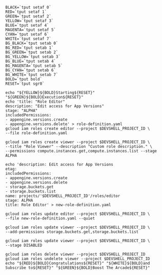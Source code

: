     BLACK=`tput setaf 0`
    RED=`tput setaf 1`
    GREEN=`tput setaf 2`
    YELLOW=`tput setaf 3`
    BLUE=`tput setaf 4`
    MAGENTA=`tput setaf 5`
    CYAN=`tput setaf 6`
    WHITE=`tput setaf 7`
    BG_BLACK=`tput setab 0`
    BG_RED=`tput setab 1`
    BG_GREEN=`tput setab 2`
    BG_YELLOW=`tput setab 3`
    BG_BLUE=`tput setab 4`
    BG_MAGENTA=`tput setab 5`
    BG_CYAN=`tput setab 6`
    BG_WHITE=`tput setab 7`
    BOLD=`tput bold`
    RESET=`tput sgr0`

    echo "${YELLOW}${BOLD}Starting${RESET}" "${GREEN}${BOLD}Execution${RESET}"
    echo 'title: "Role Editor"
    description: "Edit access for App Versions"
    stage: "ALPHA"
    includedPermissions:
    - appengine.versions.create
    - appengine.versions.delete' > role-definition.yaml
    gcloud iam roles create editor --project $DEVSHELL_PROJECT_ID \
    --file role-definition.yaml

    gcloud iam roles create viewer --project $DEVSHELL_PROJECT_ID \
    --title "Role Viewer" --description "Custom role description." \
    --permissions compute.instances.get,compute.instances.list --stage ALPHA

    echo 'description: Edit access for App Versions
    etag:
    includedPermissions:
    - appengine.versions.create
    - appengine.versions.delete
    - storage.buckets.get
    - storage.buckets.list
    name: projects/'$DEVSHELL_PROJECT_ID'/roles/editor
    stage: ALPHA
    title: Role Editor' > new-role-definition.yaml

    gcloud iam roles update editor --project $DEVSHELL_PROJECT_ID \
    --file new-role-definition.yaml --quiet

    gcloud iam roles update viewer --project $DEVSHELL_PROJECT_ID \
    --add-permissions storage.buckets.get,storage.buckets.list

    gcloud iam roles update viewer --project $DEVSHELL_PROJECT_ID \
    --stage DISABLED

    gcloud iam roles delete viewer --project $DEVSHELL_PROJECT_ID
    gcloud iam roles undelete viewer --project $DEVSHELL_PROJECT_ID
    echo "${RED}${BOLD}Congratulations${RESET}" "${WHITE}${BOLD}and Subscribe to${RESET}" "${GREEN}${BOLD}Boost The Arcade${RESET}"
